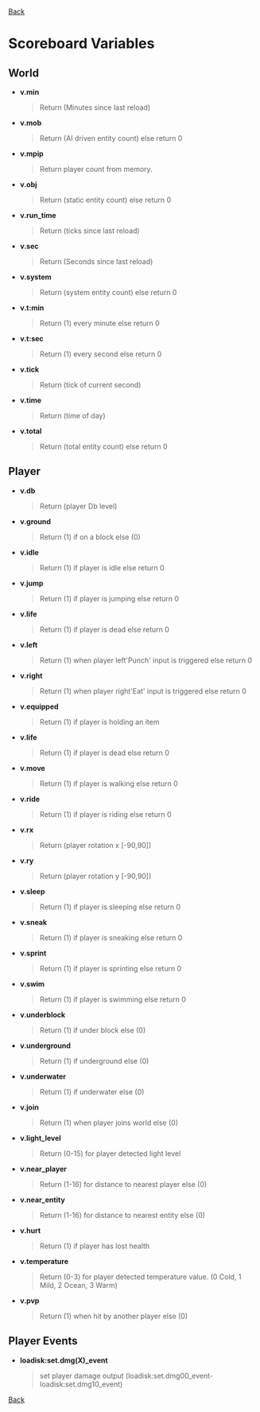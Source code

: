 [Back](https://github.com/Voxel-Lab-Studios/Loadisk/blob/main/documentation/01_main.md)
# Scoreboard Variables  
## World
- **v.min** 
  > Return (Minutes since last reload)
- **v.mob** 
  > Return (AI driven entity count) else return 0
- **v.mpip** 
  > Return player count from memory.
- **v.obj** 
  > Return (static entity count) else return 0
- **v.run_time** 
  > Return (ticks since last reload)
- **v.sec** 
  > Return (Seconds since last reload)
- **v.system** 
  > Return (system entity count) else return 0
- **v.t:min** 
  > Return (1) every minute else return 0
- **v.t:sec** 
  > Return (1) every second else return 0
- **v.tick** 
  > Return (tick of current second)
- **v.time** 
  > Return (time of day)
- **v.total** 
  > Return (total entity count) else return 0

## Player
- **v.db** 
  > Return (player Db level)
- **v.ground** 
  > Return (1) if on a block else (0)
- **v.idle** 
  > Return (1) if player is idle else return 0
- **v.jump** 
  > Return (1) if player is jumping else return 0
- **v.life** 
  > Return (1) if player is dead else return 0
- **v.left** 
  > Return (1) when player left'Punch' input is triggered else return 0
- **v.right** 
  > Return (1) when player right'Eat' input is triggered else return 0
- **v.equipped**
  > Return (1) if player is holding an item
- **v.life** 
  > Return (1) if player is dead else return 0
- **v.move** 
  > Return (1) if player is walking else return 0
- **v.ride** 
  > Return (1) if player is riding else return 0
- **v.rx** 
  > Return (player rotation x [-90,90])
- **v.ry** 
  > Return (player rotation y [-90,90])
- **v.sleep**  
  > Return (1) if player is sleeping else return 0
- **v.sneak**  
  > Return (1) if player is sneaking else return 0
- **v.sprint** 
  > Return (1) if player is sprinting else return 0
- **v.swim** 
  > Return (1) if player is swimming else return 0
- **v.underblock**  
  > Return (1) if under block else (0)
- **v.underground** 
  > Return (1) if underground else (0) 
- **v.underwater** 
  > Return (1) if underwater else (0)
- **v.join**
  > Return (1) when player joins world else (0)
- **v.light_level**
  > Return (0-15) for player detected light level
- **v.near_player**
  > Return (1-16) for distance to nearest player else (0)
- **v.near_entity**
  > Return (1-16) for distance to nearest entity else (0)
- **v.hurt**
  > Return (1) if player has lost health
- **v.temperature**
  > Return (0-3) for player detected temperature value. (0 Cold, 1 Mild, 2 Ocean, 3 Warm)
- **v.pvp**
  > Return (1) when hit by another player else (0)


## Player Events

- **loadisk:set.dmg(X)_event**
  > set player damage output (loadisk:set.dmg00_event-loadisk:set.dmg10_event)

[Back](https://github.com/Voxel-Lab-Studios/Loadisk/blob/main/documentation/01_main.md)